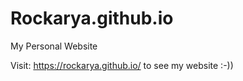 # Rockarya.github.io
My Personal Website

Visit: 
      https://rockarya.github.io/
to see my website :-))
